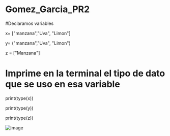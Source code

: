 # Gomez_Garcia_PR2

#Declaramos variables

x= ["manzana","Uva", "Limon"] 

y= ("manzana","Uva", "Limon")

z = ["Manzana"]
# Imprime en la terminal el tipo de dato que se uso en esa variable

print(type(x))

print(type(y))

print(type(z))

![image](https://github.com/user-attachments/assets/b6c905c2-fd74-4af7-bf8c-3e5de8d70830)
